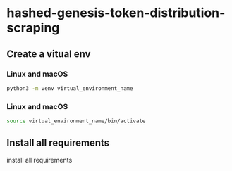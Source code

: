 # hashed-genesis-token-distribution-scraping

## Create a vitual env

### Linux and macOS

``` bash
python3 -m venv virtual_environment_name
```

### Linux and macOS
``` bash
source virtual_environment_name/bin/activate
```

## Install all requirements

install all requirements


